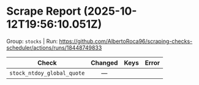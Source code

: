 # Scrape Report (2025-10-12T19:56:10.051Z)

Group: `stocks`  |  Run: https://github.com/AlbertoRoca96/scraping-checks-scheduler/actions/runs/18448749833

| Check | Changed | Keys | Error |
|---|:---:|:--|:--|
| `stock_ntdoy_global_quote` | — |  |  |

